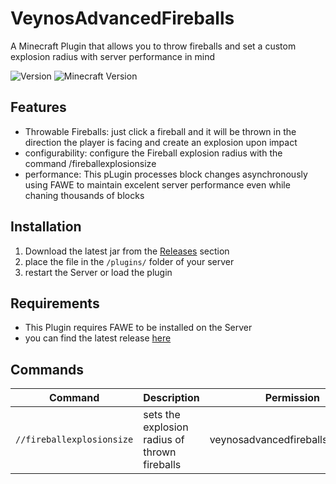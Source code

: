 # VeynosAdvancedFireballs

A Minecraft Plugin that allows you to throw fireballs and set a custom explosion radius with server performance in mind

![Version](https://img.shields.io/github/v/release/veynomc/veynosadvancedfireballs)
![Minecraft Version](https://img.shields.io/badge/Minecraft-1.21.4-brightgreen)

## Features

- Throwable Fireballs: just click a fireball and it will be thrown in the direction the player is facing and create an explosion upon impact
- configurability: configure the Fireball explosion radius with the command /fireballexplosionsize
- performance: This pLugin processes block changes asynchronously using FAWE to maintain excelent server performance even while chaning thousands of blocks

## Installation

1. Download the latest jar from the [Releases](https://github.com/veynoMC/veynosadvancedfireballs/releases) section
2. place the file in the `/plugins/` folder of your server
4. restart the Server or load the plugin

## Requirements

- This Plugin requires FAWE to be installed on the Server
- you can find the latest release [here](https://github.com/IntellectualSites/FastAsyncWorldEdit/releases)

## Commands

| Command | Description | Permission |
|--------|--------------|--------------|
| `//fireballexplosionsize` | sets the explosion radius of thrown fireballs | veynosadvancedfireballs.configure |


